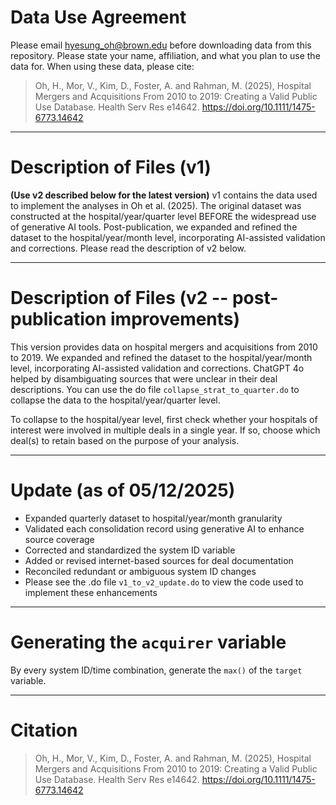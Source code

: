 # Data Use Agreement

Please email [hyesung_oh@brown.edu](mailto:hyesung_oh@brown.edu) before downloading data from this repository. Please state your name, affiliation, and what you plan to use the data for. When using these data, please cite:

> Oh, H., Mor, V., Kim, D., Foster, A. and Rahman, M. (2025), Hospital Mergers and Acquisitions From 2010 to 2019: Creating a Valid Public Use Database. Health Serv Res e14642. https://doi.org/10.1111/1475-6773.14642

---

# Description of Files (v1)

**(Use v2 described below for the latest version)** v1 contains the data used to implement the analyses in Oh et al. (2025). The original dataset was constructed at the hospital/year/quarter level BEFORE the widespread use of generative AI tools. Post-publication, we expanded and refined the dataset to the hospital/year/month level, incorporating AI-assisted validation and corrections. Please read the description of v2 below.

---

# Description of Files (v2 -- post-publication improvements)

This version provides data on hospital mergers and acquisitions from 2010 to 2019. We expanded and refined the dataset to the hospital/year/month level, incorporating AI-assisted validation and corrections. ChatGPT 4o helped by disambiguating sources that were unclear in their deal descriptions. You can use the do file `collapse_strat_to_quarter.do` to collapse the data to the hospital/year/quarter level.

To collapse to the hospital/year level, first check whether your hospitals of interest were involved in multiple deals in a single year. If so, choose which deal(s) to retain based on the purpose of your analysis.

---

# Update (as of 05/12/2025)

- Expanded quarterly dataset to hospital/year/month granularity  
- Validated each consolidation record using generative AI to enhance source coverage  
- Corrected and standardized the system ID variable  
- Added or revised internet-based sources for deal documentation  
- Reconciled redundant or ambiguous system ID changes
- Please see the .do file `v1_to_v2_update.do` to view the code used to implement these enhancements

---

# Generating the `acquirer` variable
 By every system ID/time combination, generate the `max()` of the `target` variable.

---

# Citation

> Oh, H., Mor, V., Kim, D., Foster, A. and Rahman, M. (2025), Hospital Mergers and Acquisitions From 2010 to 2019: Creating a Valid Public Use Database. Health Serv Res e14642. https://doi.org/10.1111/1475-6773.14642
